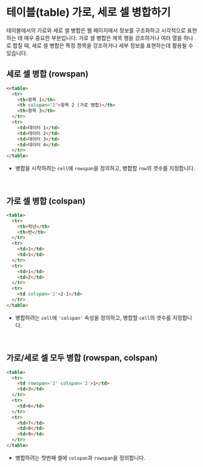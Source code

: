 # 테이블(table) 가로, 세로 셀 병합하기

테이블에서의 가로와 세로 셀 병합은 웹 페이지에서 정보를 구조화하고 시각적으로 표현하는 데 매우 중요한 부분입니다. 가로 셀 병합은 제목 행을 강조하거나 여러 열을 하나로 합칠 때, 세로 셀 병합은 특정 항목을 강조하거나 세부 정보를 표현하는데 활용될 수 있습니다.

## 세로 셀 병합 (rowspan)

```html
<<table>
  <tr>
    <th>항목 1</th>
    <th colspan="2">항목 2 (가로 병합)</th>
    <th>항목 3</th>
  </tr>
  <tr>
    <td>데이터 1</td>
    <td>데이터 2</td>
    <td>데이터 3</td>
    <td>데이터 4</td>
  </tr>
</table>
```

- 병합을 시작하려는 `cell`에 `rowspan`을 정의하고,
병합할 `row`의 갯수를 지정합니다.

<br>

## 가로 셀 병합 (colspan)

```html
<table>
  <tr>
    <th>학년</th>
    <th>반</th>
  </tr>
  <tr>
    <td>1</td>
    <td>1</td>
  </tr>
  <tr>
    <td>1</td>
    <td>2</td>
  </tr>
  <tr>
    <td colspan='2'>2-1</td>
  </tr>
</table>
```

- 병합하려는 `cell`에 `'colspan'` 속성을 정의하고, 병합할 `cell`의 갯수를 지정합니다.

<br>

## 가로/세로 셀 모두 병합 (rowspan, colspan)

```html
<table>
  <tr>
    <td rowspan='2' colspan='2'>1</td>
    <td>3</td>
  </tr>
  <tr>
    <td>6</td>
  </tr>
  <tr>
    <td>7</td>
    <td>8</td>
    <td>9</td>
  </tr>
</table>
```

- 병합하려는 첫번째 셀에 `colspan`과 `rowspan`을 정의합니다.
